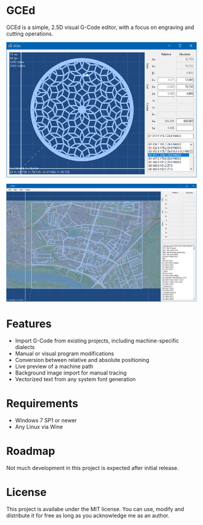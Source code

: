 # GCEd

GCEd is a simple, 2.5D visual G-Code editor, with a focus on engraving and cutting operations.

![Screen 1](docs/screen1.png)

![Screen 2](docs/screen2.png)

# Features
 * Import G-Code from existing projects, including machine-specific dialects
 * Manual or visual program modifications
 * Conversion between relative and absolute positioning
 * Live preview of a machine path
 * Background image import for manual tracing
 * Vectorized text from any system font generation

# Requirements
 * Windows 7 SP1 or newer
 * Any Linux via Wine

# Roadmap

Not much development in this project is expected after initial release.

# License

This project is availabe under the MIT license. You can use, modify and distribute it for free as long as you acknowledge me as an author.